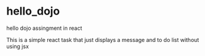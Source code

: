 # hello_dojo
hello dojo assingment in react

This is a simple react task that just displays a message and to do list without using jsx
